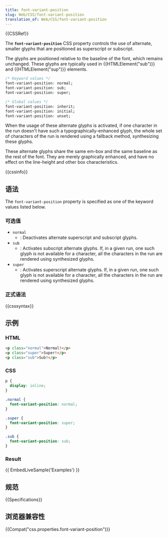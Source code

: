 ```yaml
---
title: font-variant-position
slug: Web/CSS/font-variant-position
translation_of: Web/CSS/font-variant-position
---
```

{{CSSRef}}

The **`font-variant-position`** CSS property controls the use of alternate, smaller glyphs that are positioned as superscript or subscript.

The glyphs are positioned relative to the baseline of the font, which remains unchanged. These glyphs are typically used in {{HTMLElement("sub")}} and {{HTMLElement("sup")}} elements.

```css
/* Keyword values */
font-variant-position: normal;
font-variant-position: sub;
font-variant-position: super;

/* Global values */
font-variant-position: inherit;
font-variant-position: initial;
font-variant-position: unset;
```

When the usage of these alternate glyphs is activated, if one character in the run doesn't have such a typographically-enhanced glyph, the whole set of characters of the run is rendered using a fallback method, synthesizing these glyphs.

These alternate glyphs share the same em-box and the same baseline as the rest of the font. They are merely graphically enhanced, and have no effect on the line-height and other box characteristics.

{{cssinfo}}

## 语法

The `font-variant-position` property is specified as one of the keyword values listed below.

### 可选值

- `normal`
  - : Deactivates alternate superscript and subscript glyphs.
- `sub`
  - : Activates subscript alternate glyphs. If, in a given run, one such glyph is not available for a character, all the characters in the run are rendered using synthesized glyphs.
- `super`
  - : Activates superscript alternate glyphs. If, in a given run, one such glyph is not available for a character, all the characters in the run are rendered using synthesized glyphs.

### 正式语法

{{csssyntax}}

## 示例

### HTML

```html
<p class="normal">Normal!</p>
<p class="super">Super!</p>
<p class="sub">Sub!</p>
```

### CSS

```css
p {
  display: inline;
}

.normal {
  font-variant-position: normal;
}

.super {
  font-variant-position: super;
}

.sub {
  font-variant-position: sub;
}
```

### Result

{{ EmbedLiveSample('Examples') }}

## 规范

{{Specifications}}

## 浏览器兼容性

{{Compat("css.properties.font-variant-position")}}
